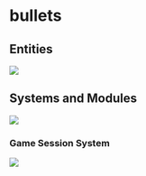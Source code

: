 # bullets
## Entities
[![](https://mermaid.ink/img/pako:eNp9kk1qwzAQha9iZh33AKZ0kQSaQBcmTuhGm0EaO6b6MapEEkLuXtmqnSYW9UK8-Z54oxl8BW4EQQG1NCd-ROuyjx3TWfgO2yzP37JS4oVsRFEPeGW0s0bKhBXlKoQhd6M_lf9cmSJjh7ubiqg62zqKzr6VtDTnNEf-1VjjtZjZ717P2NKHB7gZjnrAh21Em3Iqk-__NFaK6AzyeahH43eEJJ4meHarDk96bD8UqSaPewtDp_CmHHPGrcRNzLayRoVNYu99QM-in73mL3_g_YQFKLIKWxF-umtPGLgjKWJQBCmoRi8dA6Zv4Sp6Z6qL5lA462kBvhPoaN1iY1FBUaP8ptsPcbzaAw?type=png)](https://mermaid.live/edit#pako:eNp9kk1qwzAQha9iZh33AKZ0kQSaQBcmTuhGm0EaO6b6MapEEkLuXtmqnSYW9UK8-Z54oxl8BW4EQQG1NCd-ROuyjx3TWfgO2yzP37JS4oVsRFEPeGW0s0bKhBXlKoQhd6M_lf9cmSJjh7ubiqg62zqKzr6VtDTnNEf-1VjjtZjZ717P2NKHB7gZjnrAh21Em3Iqk-__NFaK6AzyeahH43eEJJ4meHarDk96bD8UqSaPewtDp_CmHHPGrcRNzLayRoVNYu99QM-in73mL3_g_YQFKLIKWxF-umtPGLgjKWJQBCmoRi8dA6Zv4Sp6Z6qL5lA462kBvhPoaN1iY1FBUaP8ptsPcbzaAw)
## Systems and Modules
[![](https://mermaid.ink/img/pako:eNqNlcFuozAQhl8F-dz0AXLYqk3STaVWi8pWuXCZ2gNx19iRMdtFVd99XZyAHcANhwjPfPN7mBk7H4QqhmRJCqHe6R60SR6fc5nY52WzydraYJUsFj-Sn1BhhnXNlXTWXDps5OjwZ5QM9Ymc53ZKC_Y9lgpoUT-BhDJUnXB0ASsljVZC9L4nxRqB8aBx0jMyHX1LjU2yPgm7AF-io14efL3TqnNt0x1nJRo_tQC4T7OQmNljZWumwZcZIXdA_5RaNZJFMWdY2TkAasKizbC_ucD6Am7dSqg4_fX6htT4JZl1e8F3jW2BiW-THTQ3mBmlMcptisJuUTvLjYNCm5MbajUP3UpegUF2dPW4C_Bme2pgppB039acbmTJJfpFOue26RoqO48xraGL42Nzzh4LHEMepJWyevwvui6FJTzHu7kITuro03qOOV9wRKfpY54X830NxhFegrFEzrHsAO8yBuxAiKAt_dp9gfoXTNWwThbXX_dsIwP_dBfdlXw5Osp6jr2OFy2YE0fPtmRILwD9mRh-yRWxd1gFnNn_oo8vS07MHivMydK-MiygESYnufy0KDRGZa2kZGl0g1ekOTB7DNccSg0VWRYgavz8DzOtWws?type=png)](https://mermaid.live/edit#pako:eNqNlcFuozAQhl8F-dz0AXLYqk3STaVWi8pWuXCZ2gNx19iRMdtFVd99XZyAHcANhwjPfPN7mBk7H4QqhmRJCqHe6R60SR6fc5nY52WzydraYJUsFj-Sn1BhhnXNlXTWXDps5OjwZ5QM9Ymc53ZKC_Y9lgpoUT-BhDJUnXB0ASsljVZC9L4nxRqB8aBx0jMyHX1LjU2yPgm7AF-io14efL3TqnNt0x1nJRo_tQC4T7OQmNljZWumwZcZIXdA_5RaNZJFMWdY2TkAasKizbC_ucD6Am7dSqg4_fX6htT4JZl1e8F3jW2BiW-THTQ3mBmlMcptisJuUTvLjYNCm5MbajUP3UpegUF2dPW4C_Bme2pgppB039acbmTJJfpFOue26RoqO48xraGL42Nzzh4LHEMepJWyevwvui6FJTzHu7kITuro03qOOV9wRKfpY54X830NxhFegrFEzrHsAO8yBuxAiKAt_dp9gfoXTNWwThbXX_dsIwP_dBfdlXw5Osp6jr2OFy2YE0fPtmRILwD9mRh-yRWxd1gFnNn_oo8vS07MHivMydK-MiygESYnufy0KDRGZa2kZGl0g1ekOTB7DNccSg0VWRYgavz8DzOtWws)

### Game Session System
[![](https://mermaid.ink/img/pako:eNp9kk1rwzAMhv-K8amFdrvnsB3aMgorhGSl0GUHESttILGHPzaCyX-f4w-6bGM5hNfS80qKFUtrwZBmtOnEZ30FqcnLtuLEPaV2p5ZfFoukSIlKtYIvl4F4FsA8EAU5CdmxlC0M5z7rBHmCHlMiB6NwscgNKCSiubli33JnrW-Z-pHdB3I9jmS9fiB5BwPKA3C4oCwHpbGP05ycb5okFJyZfCTBcYrfdUL9Q2FtgcCGiJDIpILB_q2itxVT92Cbtf-_2THfWHt8Z6CRkY3gHOtJBVy5iOF6Xsk5vHNfnvPX-70iZ5QiGR6r6u0nFqgZMN8vWd850N16EO77SVBxq7Ndx8wpwkUSfqezvYf4NOYvwsuUj-noSsP99b6d6Ir2KHtomftz7RSpqL5ijxXNnGTYgOl0RSs-OhSMFuXAa5ppaXBFjb_vbQsXCT3NGugUjl-kJ_dH?type=png)](https://mermaid.live/edit#pako:eNp9kk1rwzAMhv-K8amFdrvnsB3aMgorhGSl0GUHESttILGHPzaCyX-f4w-6bGM5hNfS80qKFUtrwZBmtOnEZ30FqcnLtuLEPaV2p5ZfFoukSIlKtYIvl4F4FsA8EAU5CdmxlC0M5z7rBHmCHlMiB6NwscgNKCSiubli33JnrW-Z-pHdB3I9jmS9fiB5BwPKA3C4oCwHpbGP05ycb5okFJyZfCTBcYrfdUL9Q2FtgcCGiJDIpILB_q2itxVT92Cbtf-_2THfWHt8Z6CRkY3gHOtJBVy5iOF6Xsk5vHNfnvPX-70iZ5QiGR6r6u0nFqgZMN8vWd850N16EO77SVBxq7Ndx8wpwkUSfqezvYf4NOYvwsuUj-noSsP99b6d6Ir2KHtomftz7RSpqL5ijxXNnGTYgOl0RSs-OhSMFuXAa5ppaXBFjb_vbQsXCT3NGugUjl-kJ_dH)
